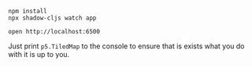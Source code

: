 ```
npm install
npx shadow-cljs watch app

open http://localhost:6500
```

Just print `p5.TiledMap` to the console to ensure that is exists what you do with it is up to you.
